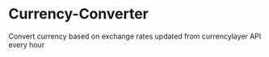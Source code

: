 # Currency-Converter
Convert currency based on exchange rates updated from currencylayer API every hour
